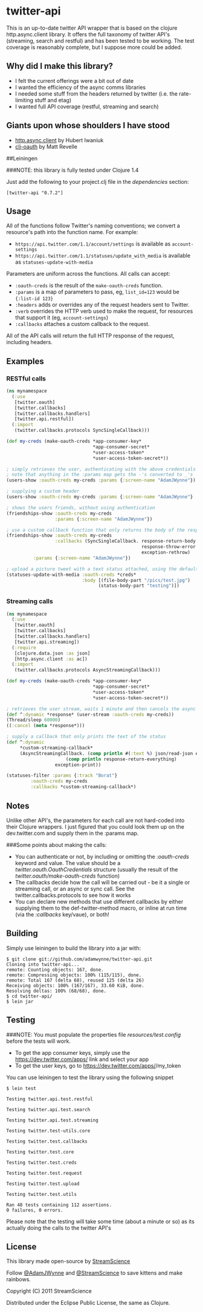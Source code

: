 # twitter-api

This is an up-to-date twitter API wrapper that is based on the clojure http.async.client library. It offers the full taxonomy of twitter API's (streaming, search and restful) and has been tested to be working. The test coverage is reasonably complete, but I suppose more could be added.

## Why did I make this library?
* I felt the current offerings were a bit out of date
* I wanted the efficiency of the async comms libraries
* I needed some stuff from the headers returned by twitter (i.e. the rate-limiting stuff and etag)
* I wanted full API coverage (restful, streaming and search)

## Giants upon whose shoulders I have stood

* [http.async.client](https://github.com/neotyk/http.async.client) by Hubert Iwaniuk
* [clj-oauth](https://github.com/mattrepl/clj-oauth) by Matt Revelle

##Leiningen

###NOTE: this library is fully tested under Clojure 1.4

Just add the following to your project.clj file in the _dependencies_ section:

```
[twitter-api "0.7.2"]
```

## Usage

All of the functions follow Twitter's naming conventions; we convert a resource's path into the function name. For example:

* `https://api.twitter.com/1.1/account/settings` is available as `account-settings`
* `https://api.twitter.com/1.1/statuses/update_with_media` is available as `statuses-update-with-media`

Parameters are uniform across the functions. All calls can accept:

* `:oauth-creds` is the result of the `make-oauth-creds` function.
* `:params` is a map of parameters to pass, eg, `list_id=123` would be `{:list-id 123}`
* `:headers` adds or overrides any of the request headers sent to Twitter.
* `:verb` overrides the HTTP verb used to make the request, for resources that support it (eg, `account-settings`)
* `:callbacks` attaches a custom callback to the request.

All of the API calls will return the full HTTP response of the request, including headers.

## Examples

### RESTful calls

```clojure
(ns mynamespace
  (:use
   [twitter.oauth]
   [twitter.callbacks]
   [twitter.callbacks.handlers]
   [twitter.api.restful])
  (:import
   (twitter.callbacks.protocols SyncSingleCallback)))

(def my-creds (make-oauth-creds *app-consumer-key*
     			       		    *app-consumer-secret*
			       		        *user-access-token*
			       		        *user-access-token-secret*))

; simply retrieves the user, authenticating with the above credentials
; note that anything in the :params map gets the -'s converted to _'s
(users-show :oauth-creds my-creds :params {:screen-name "AdamJWynne"})

; supplying a custom header
(users-show :oauth-creds my-creds :params {:screen-name "AdamJWynne"} :headers {:x-blah-blah "value"})

; shows the users friends, without using authentication
(friendships-show :oauth-creds my-creds 
                  :params {:screen-name "AdamJWynne"})

; use a custom callback function that only returns the body of the response
(friendships-show :oauth-creds my-creds
                  :callbacks (SyncSingleCallback. response-return-body 
                                                  response-throw-error
                                                  exception-rethrow)      
	      :params {:screen-name "AdamJWynne"})

; upload a picture tweet with a text status attached, using the default sync-single callback
(statuses-update-with-media :oauth-creds *creds*
                            :body [(file-body-part "/pics/test.jpg")
                                  (status-body-part "testing")])

```

### Streaming calls

```clojure
(ns mynamespace
  (:use
   [twitter.oauth]
   [twitter.callbacks]
   [twitter.callbacks.handlers]
   [twitter.api.streaming])
  (:require
   [clojure.data.json :as json]
   [http.async.client :as ac])
  (:import
   (twitter.callbacks.protocols AsyncStreamingCallback)))

(def my-creds (make-oauth-creds *app-consumer-key*
			       		        *app-consumer-secret*
			       		        *user-access-token*
			       		        *user-access-token-secret*))

; retrieves the user stream, waits 1 minute and then cancels the async call
(def ^:dynamic *response* (user-stream :oauth-creds my-creds))
(Thread/sleep 60000)
((:cancel (meta *response*)))

; supply a callback that only prints the text of the status
(def ^:dynamic 
     *custom-streaming-callback* 
     (AsyncStreamingCallback. (comp println #(:text %) json/read-json #(str %2)) 
     		 	      (comp println response-return-everything)
			      exception-print))

(statuses-filter :params {:track "Borat"}
		 :oauth-creds my-creds
		 :callbacks *custom-streaming-callback*)

```

## Notes

Unlike other API's, the parameters for each call are not hard-coded into their Clojure wrappers. I just figured that you could look them up on the dev.twitter.com and supply them in the :params map.

###Some points about making the calls:

* You can authenticate or not, by including or omitting the _:oauth-creds_ keyword and value. The value should be a _twitter.oauth.OauthCredentials_ structure (usually the result of the _twitter.oauth/make-oauth-creds_ function)
* The callbacks decide how the call will be carried out - be it a single or streaming call, or an async or sync call. See the twitter.callbacks.protocols to see how it works
* You can declare new methods that use different callbacks by either supplying them to the def-twitter-method macro, or inline at run time (via the _:callbacks_ key/vaue), or both!

## Building

Simply use leiningen to build the library into a jar with:

```
$ git clone git://github.com/adamwynne/twitter-api.git
Cloning into twitter-api...
remote: Counting objects: 167, done.
remote: Compressing objects: 100% (115/115), done.
remote: Total 167 (delta 68), reused 125 (delta 26)
Receiving objects: 100% (167/167), 33.60 KiB, done.
Resolving deltas: 100% (68/68), done.
$ cd twitter-api/
$ lein jar
```

## Testing

###NOTE:
You must populate the properties file *resources/test.config* before the tests will work. 

* To get the app consumer keys, simply use the https://dev.twitter.com/apps/<app-id> link and select your app
* To get the user keys, go to https://dev.twitter.com/apps/<app-id>/my_token

You can use leiningen to test the library using the following snippet

```
$ lein test

Testing twitter.api.test.restful

Testing twitter.api.test.search

Testing twitter.api.test.streaming

Testing twitter.test-utils.core

Testing twitter.test.callbacks

Testing twitter.test.core

Testing twitter.test.creds

Testing twitter.test.request

Testing twitter.test.upload

Testing twitter.test.utils

Ran 48 tests containing 112 assertions.
0 failures, 0 errors.
```

Please note that the testing will take some time (about a minute or so) as its actually doing the calls to the twitter API's

## License

This library made open-source by [StreamScience](http://streamscience.co)

Follow [@AdamJWynne](http://twitter.com/#!/adamjwynne) and [@StreamScience](http://twitter.com/#!/streamscience) to save kittens and make rainbows.

Copyright (C) 2011 StreamScience

Distributed under the Eclipse Public License, the same as Clojure.
